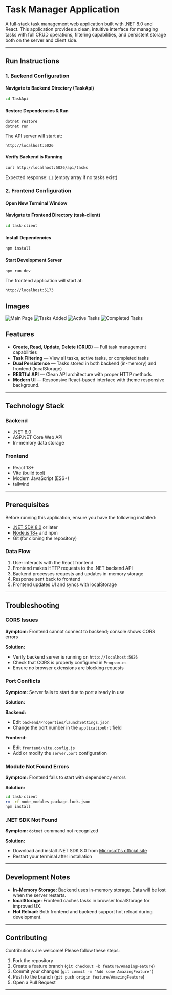 # Task Manager Application

A full-stack task management web application built with .NET 8.0 and React. This application provides a clean, intuitive interface for managing tasks with full CRUD operations, filtering capabilities, and persistent storage both on the server and client side.

---

## Run Instructions

### 1. Backend Configuration

#### Navigate to Backend Directory (TaskApi)
```bash
cd TaskApi
```

#### Restore Dependencies & Run
```bash
dotnet restore
dotnet run
```

The API server will start at:
```
http://localhost:5026
```

#### Verify Backend is Running
```bash
curl http://localhost:5026/api/tasks
```

Expected response: `[]` (empty array if no tasks exist)

### 2. Frontend Configuration 

#### Open New Terminal Window

#### Navigate to Frontend Directory (task-client)
```bash
cd task-client
```

#### Install Dependencies
```bash
npm install
```

#### Start Development Server
```bash
npm run dev
```

The frontend application will start at:
```
http://localhost:5173
```

## Images 

![Main Page](../Images/p1Image1.png)
![Tasks Added](../Images/p1Image2.png)
![Active Tasks](../Images/p1Image3.png)
![Completed Tasks](../Images/p1Image4.png)

## Features

- **Create, Read, Update, Delete (CRUD)** — Full task management capabilities
- **Task Filtering** — View all tasks, active tasks, or completed tasks
- **Dual Persistence** — Tasks stored in both backend (in-memory) and frontend (localStorage)
- **RESTful API** — Clean API architecture with proper HTTP methods
- **Modern UI** — Responsive React-based interface with theme responsive background.

---

## Technology Stack

### Backend
- .NET 8.0
- ASP.NET Core Web API
- In-memory data storage

### Frontend
- React 18+
- Vite (build tool)
- Modern JavaScript (ES6+)
- tailwind
---

## Prerequisites

Before running this application, ensure you have the following installed:

- [.NET SDK 8.0](https://dotnet.microsoft.com/download) or later
- [Node.js 18+](https://nodejs.org/) and npm
- Git (for cloning the repository)

### Data Flow

1. User interacts with the React frontend
2. Frontend makes HTTP requests to the .NET backend API
3. Backend processes requests and updates in-memory storage
4. Response sent back to frontend
5. Frontend updates UI and syncs with localStorage
---

## Troubleshooting

### CORS Issues

**Symptom:** Frontend cannot connect to backend; console shows CORS errors

**Solution:** 
- Verify backend server is running on `http://localhost:5026`
- Check that CORS is properly configured in `Program.cs`
- Ensure no browser extensions are blocking requests

### Port Conflicts

**Symptom:** Server fails to start due to port already in use

**Solution:**

**Backend:**
- Edit `backend/Properties/launchSettings.json`
- Change the port number in the `applicationUrl` field

**Frontend:**
- Edit `frontend/vite.config.js`
- Add or modify the `server.port` configuration

### Module Not Found Errors

**Symptom:** Frontend fails to start with dependency errors

**Solution:**
```bash
cd task-client
rm -rf node_modules package-lock.json
npm install
```

### .NET SDK Not Found

**Symptom:** `dotnet` command not recognized

**Solution:**
- Download and install .NET SDK 8.0 from [Microsoft's official site](https://dotnet.microsoft.com/download)
- Restart your terminal after installation

---

## Development Notes

- **In-Memory Storage:** Backend uses in-memory storage. Data will be lost when the server restarts.
- **localStorage:** Frontend caches tasks in browser localStorage for improved UX.
- **Hot Reload:** Both frontend and backend support hot reload during development.

---

## Contributing

Contributions are welcome! Please follow these steps:

1. Fork the repository
2. Create a feature branch (`git checkout -b feature/AmazingFeature`)
3. Commit your changes (`git commit -m 'Add some AmazingFeature'`)
4. Push to the branch (`git push origin feature/AmazingFeature`)
5. Open a Pull Request

---
